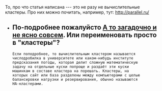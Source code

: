 То, про что статья написана --- это не разу не вычислительные кластеры.
Про них можно почитать, например, тут: <http://parallel.ru/>

  -   
    По-подробнее пожалуйсто [А то загадочно и не ясно
    совсем](http://ru.wikipedia.org/wiki/%D0%9A%D0%BB%D0%B0%D1%81%D1%82%D0%B5%D1%80_%28%D0%B3%D1%80%D1%83%D0%BF%D0%BF%D0%B0_%D0%BA%D0%BE%D0%BC%D0%BF%D1%8C%D1%8E%D1%82%D0%B5%D1%80%D0%BE%D0%B2%29).
    Или переименовать просто в "кластеры"?
      -   
        Если поподробнее, то вычислительным кластером называется
        числодробилка в университете или каком-нибудь институте
        предсказания погоды, которая делит сложную математическую
        задачу на отдельные куски попроще и раздаёт эти куски
        машинкам в составе кластера на порешать. Кластеры, на
        которых сайт или база разделены между компьютерами с целью
        балансировки нагрузки и резервирования, обычно называются
        HA-кластерами.
